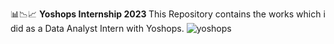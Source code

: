 📊📉📈 <b> Yoshops Internship 2023 </b> 
This Repository contains the works which i did as a Data Analyst Intern with Yoshops.
![yoshops](https://github.com/ShyamashreeGhorai1/Yoshops-Data-Analyst-Internship-2023/assets/131132617/0f6a9052-6668-4253-b4d3-25863a55a56c)
